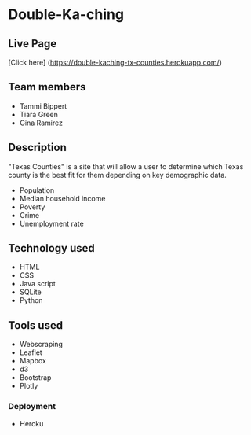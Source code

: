 # Double-Ka-ching

## Live Page 
[Click here] (https://double-kaching-tx-counties.herokuapp.com/)

## Team members
- Tammi Bippert
- Tiara Green
- Gina Ramirez

## Description
"Texas Counties" is a site that will allow a user to determine which Texas county is the best fit for them depending on key demographic data.
 - Population
 - Median household income
 - Poverty
 - Crime
 - Unemployment rate
 
 ## Technology used

 - HTML
 - CSS
 - Java script
 - SQLite
 - Python
 
 ## Tools used
 
 - Webscraping
 - Leaflet
 - Mapbox
 - d3
 - Bootstrap
 - Plotly
 
 ### Deployment
 - Heroku
